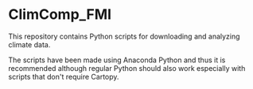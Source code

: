 # ClimComp_FMI
This repository contains Python scripts for downloading and analyzing climate data.

The scripts have been made using Anaconda Python and thus it is recommended although regular Python
should also work especially with scripts that don't require Cartopy.

